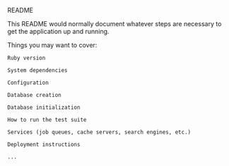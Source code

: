 
README

This README would normally document whatever steps are necessary to get the application up and running.

Things you may want to cover:

    Ruby version

    System dependencies

    Configuration

    Database creation

    Database initialization

    How to run the test suite

    Services (job queues, cache servers, search engines, etc.)

    Deployment instructions

    ...

